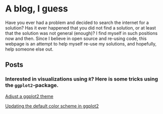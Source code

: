 # A blog, I guess

Have you ever had a problem and decided to search the internet for a solution? Has it ever happened that you did not find a solution, or at least that the solution was not general (enough)? I find myself in such positions now and then.  Since I believe in open source and re-using code, this webpage is an attempt to help myself re-use my solutions, and hopefully, help someone else out.

## Posts

### Interested in visualizations using `R`? Here is some tricks using the `ggplot2`-package.

[Adjust a ggplot2 theme](_posts/2021-09-29-Adjust-a-ggplot2-theme.md)

[Updating the default color scheme in ggplot2](_posts/2021-09-29-Updating-the-default-color-scheme-in-ggplot2.md)
